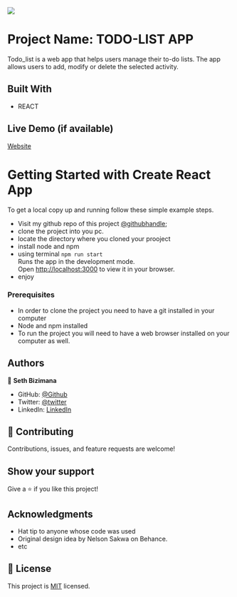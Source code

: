 ![](https://img.shields.io/badge/Microverse-blueviolet)

# Project Name: TODO-LIST APP

 Todo_list is a web app that helps users manage their to-do lists. The app allows users to add, modify or delete the selected activity.
  
## Built With

- REACT
## Live Demo (if available)

[Website](https://todolist.sethpro.com)

# Getting Started with Create React App
To get a local copy up and running follow these simple example steps.
- Visit my github repo of this project [@githubhandle](https://github.com/Sevenpros/todolist);
- clone the project into you pc.
- locate the directory where you cloned your prooject
- install node and npm
- using terminal ```npm run start ```  
Runs the app in the development mode.\
Open [http://localhost:3000](http://localhost:3000) to view it in your browser.
- enjoy 

### Prerequisites
- In order to clone the project you need to have a git installed in your computer
- Node and npm installed
- To run the project you will need to have a web browser installed on your computer as well.

## Authors

👤 **Seth Bizimana**

- GitHub: [@Github](https://github.com/Sevenpros)
- Twitter: [@twitter](https://twitter.com/BizimanaSeth)
- LinkedIn: [LinkedIn](https://www.linkedin.com/in/seth-bizimana-2a0624189)

## 🤝 Contributing

Contributions, issues, and feature requests are welcome!

## Show your support

Give a ⭐️ if you like this project!

## Acknowledgments

- Hat tip to anyone whose code was used
- Original design idea by Nelson Sakwa on Behance.
- etc

## 📝 License

This project is [MIT](./MIT.md) licensed.
